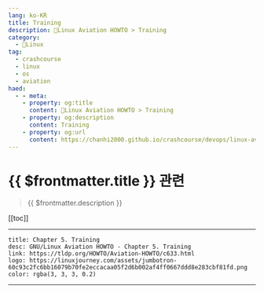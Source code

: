 ```yaml
---
lang: ko-KR
title: Training
description: 🐧Linux Aviation HOWTO > Training
category:
  - 🐧Linux
tag: 
  - crashcourse
  - linux 
  - os
  - aviation
haed:
  - - meta:
    - property: og:title
      content: 🐧Linux Aviation HOWTO > Training
    - property: og:description
      content: Training
    - property: og:url
      content: https://chanhi2000.github.io/crashcourse/devops/linux-aviation-howto/05-training.html
---
```


# {{ $frontmatter.title }} 관련

> {{ $frontmatter.description }}

[[toc]]

---

```component VPCard
title: Chapter 5. Training
desc: GNU/Linux Aviation HOWTO - Chapter 5. Training
link: https://tldp.org/HOWTO/Aviation-HOWTO/c633.html
logo: https://linuxjourney.com/assets/jumbotron-60c93c2fc6bb16079b70fe2eccacaa05f2d6b002af4ff0667ddd8e283cbf81fd.png
color: rgba(3, 3, 3, 0.2)
```

---

<TagLinks />